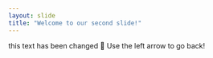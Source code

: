 ```yaml
---
layout: slide
title: "Welcome to our second slide!"
---
```

this text has been changed 💯
Use the left arrow to go back!
